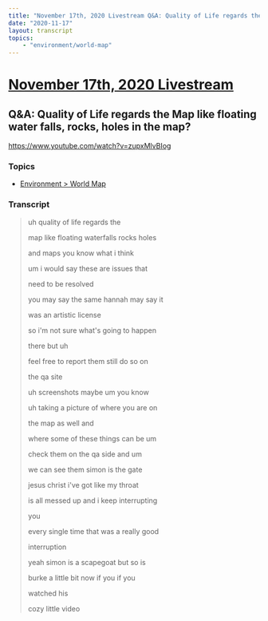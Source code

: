 ```yaml
---
title: "November 17th, 2020 Livestream Q&A: Quality of Life regards the Map like floating water falls, rocks, holes in the map?"
date: "2020-11-17"
layout: transcript
topics:
    - "environment/world-map"
---
```

# [November 17th, 2020 Livestream](../2020-11-17.md)
## Q&A: Quality of Life regards the Map like floating water falls, rocks, holes in the map?
https://www.youtube.com/watch?v=zupxMlvBIog

### Topics
* [Environment > World Map](../topics/environment/world-map.md)

### Transcript

> uh quality of life regards the
>
> map like floating waterfalls rocks holes
>
> and maps you know what i think
>
> um i would say these are issues that
>
> need to be resolved
>
> you may say the same hannah may say it
>
> was an artistic license
>
> so i'm not sure what's going to happen
>
> there but uh
>
> feel free to report them still do so on
>
> the qa site
>
> uh screenshots maybe um you know
>
> uh taking a picture of where you are on
>
> the map as well and
>
> where some of these things can be um
>
> check them on the qa side and um
>
> we can see them simon is the gate
>
> jesus christ i've got like my throat
>
> is all messed up and i keep interrupting
>
> you
>
> every single time that was a really good
>
> interruption
>
> yeah simon is a scapegoat but so is
>
> burke a little bit now if you if you
>
> watched his
>
> cozy little video
